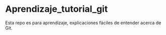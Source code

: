 # Aprendizaje_tutorial_git
Esta repo es para aprendizaje, explicaciones fáciles de entender acerca de Git.
